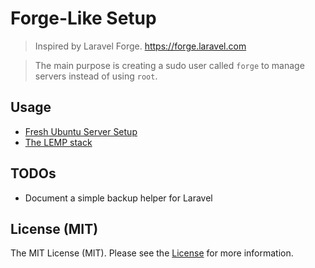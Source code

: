 # Forge-Like Setup 

> Inspired by Laravel Forge. https://forge.laravel.com

> The main purpose is creating a sudo user called `forge` to manage servers instead of using `root`.

## Usage

- [Fresh Ubuntu Server Setup](https://blog.confetticode.com/fresh-ubuntu-server-setup)
- [The LEMP stack](https://blog.confetticode.com/lemp-stack-for-a-forge-like-ubuntu-server)

## TODOs

- Document a simple backup helper for Laravel

## License (MIT)

The MIT License (MIT). Please see the [License](./LICENSE.md) for more information.
